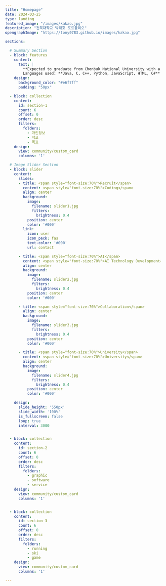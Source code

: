 ```yaml
---
title: "Homepage"
date: 2024-03-25
type: landing
featured_image: "/images/kakao.jpg"
description: "전북대학교 박태호 포트폴리오"
opengraphImage: "https://tony0783.github.io/images/kakao.jpg"

sections:

  # Summary Section
  - block: features
    content:
      text: |
        **Expected to graduate from Chonbuk National University with a major in Computer Science**  
        Languages used: **Java, C, C++, Python, JavaScript, HTML, C#**
    design:
      background_color: "#e6f7ff"
      padding: "50px"

  - block: collection
    content:
      id: section-1 
      count: 6
      offset: 0
      order: desc
      filters:
        folders:
          - 개인정보
          - 학교
          - 목표
    design:
      view: community/custom_card
      columns: '1'

  # Image Slider Section
  - block: slider
    content:
      slides:
      - title: <span style="font-size:70%">Recruit</span>
        content: <span style="font-size:70%">Coding</span>
        align: center
        background:
          image:
            filename: slider1.jpg
            filters:
              brightness: 0.4
          position: center
          color: '#000'
        link:
          icon: user
          icon_pack: fas
          text-color: '#000'
          url: contact

      - title: <span style="font-size:70%">AI</span>
        content: <span style="font-size:70%">AI Technology Development</span>
        align: center
        background:
          image:
            filename: slider2.jpg
            filters:
              brightness: 0.4
          position: center
          color: '#000'

      - title: <span style="font-size:70%">Collaboration</span>
        align: center
        background:
          image:
            filename: slider3.jpg
            filters:
              brightness: 0.4
          position: center
          color: '#000'

      - title: <span style="font-size:70%">University</span>
        content: <span style="font-size:70%">University</span>
        align: center
        background:
          image:
            filename: slider4.jpg
            filters:
              brightness: 0.4
          position: center
          color: '#000'

    design:
      slide_height: '550px'
      slide_width: '100%'
      is_fullscreen: false
      loop: true
      interval: 3000


  - block: collection
    content:
      id: section-2 
      count: 6
      offset: 0
      order: desc
      filters:
        folders:
          - graphic
          - software
          - service
    design:
      view: community/custom_card
      columns: '1'


  - block: collection
    content:
      id: section-3
      count: 6
      offset: 0
      order: desc
      filters:
        folders:
          - running
          - ski
          - game
    design:
      view: community/custom_card
      columns: '1'

---
```

